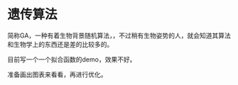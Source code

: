# 遗传算法
简称GA，一种有着生物背景随机算法，，不过稍有生物姿势的人，就会知道其算法和生物学上的东西还是差的比较多的。

目前写一个一个拟合函数的demo，效果不好。

准备画出图表来看看，再进行优化。
